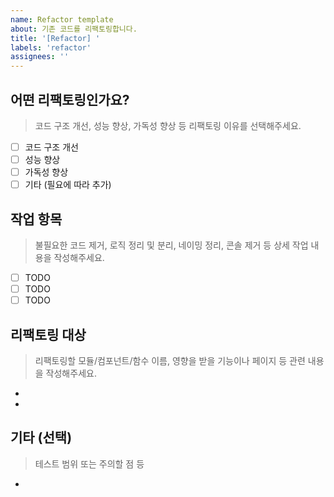 ```yaml
---
name: Refactor template
about: 기존 코드를 리팩토링합니다.
title: '[Refactor] '
labels: 'refactor'
assignees: ''
---
```


## 어떤 리팩토링인가요?

> 코드 구조 개선, 성능 향상, 가독성 향상 등 리팩토링 이유를 선택해주세요.

- [ ] 코드 구조 개선
- [ ] 성능 향상
- [ ] 가독성 향상
- [ ] 기타 (필요에 따라 추가)

## 작업 항목

> 불필요한 코드 제거, 로직 정리 및 분리, 네이밍 정리, 콘솔 제거 등 상세 작업 내용을 작성해주세요.

- [ ] TODO
- [ ] TODO
- [ ] TODO

## 리팩토링 대상

> 리팩토링할 모듈/컴포넌트/함수 이름, 영향을 받을 기능이나 페이지 등 관련 내용을 작성해주세요.

-
-

## 기타 (선택)

> 테스트 범위 또는 주의할 점 등

-

